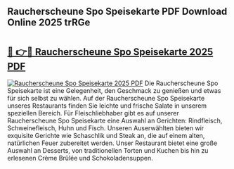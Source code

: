 ## Raucherscheune Spo Speisekarte PDF Download Online 2025 trRGe

# <h2><a href="http://gc9u0o4.nevu.top/?p=Raucherscheune+Spo+Speisekarte">🔗 👉🔴 Raucherscheune Spo Speisekarte 2025 PDF</a></h2>

[![Raucherscheune Spo Speisekarte 2025 PDF](https://i.imgur.com/dBaPXMq.png)](http://gc9u0o4.nevu.top/?p=Raucherscheune+Spo+Speisekarte)
Die Raucherscheune Spo Speisekarte ist eine Gelegenheit, den Geschmack zu genießen und etwas für sich selbst zu wählen. Auf der Raucherscheune Spo Speisekarte unseres Restaurants finden Sie leichte und frische Salate in unserem speziellen Bereich. Für Fleischliebhaber gibt es auf unserer Raucherscheune Spo Speisekarte eine Auswahl an Gerichten: Rindfleisch, Schweinefleisch, Huhn und Fisch. Unseren Auserwählten bieten wir exquisite Gerichte wie Schaschlik und Steak an, die auf einem alten, natürlichen Feuer zubereitet werden. Unser Restaurant bietet eine große Auswahl an Desserts, von traditionellen Torten und Kuchen bis hin zu erlesenen Crème Brûlée und Schokoladensuppen.
